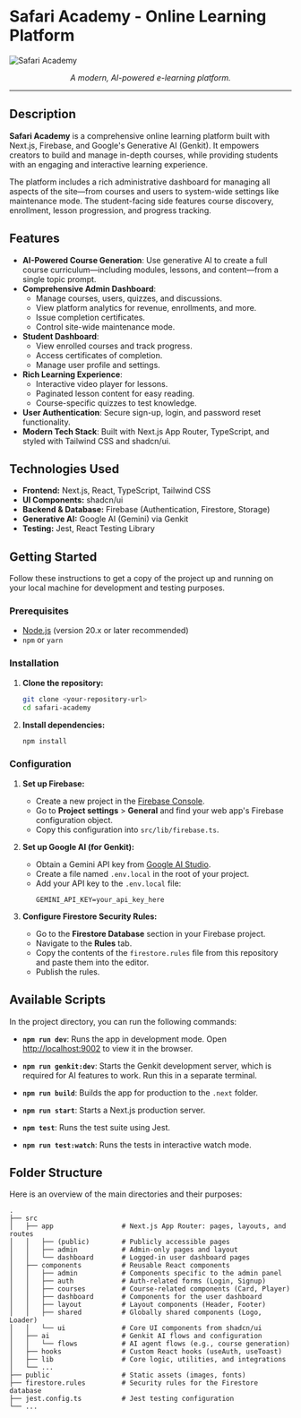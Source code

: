 
# Safari Academy - Online Learning Platform

![Safari Academy](https://placehold.co/1200x600)
*<p align="center">A modern, AI-powered e-learning platform.</p>*

---

## Description

**Safari Academy** is a comprehensive online learning platform built with Next.js, Firebase, and Google's Generative AI (Genkit). It empowers creators to build and manage in-depth courses, while providing students with an engaging and interactive learning experience.

The platform includes a rich administrative dashboard for managing all aspects of the site—from courses and users to system-wide settings like maintenance mode. The student-facing side features course discovery, enrollment, lesson progression, and progress tracking.

## Features

- **AI-Powered Course Generation**: Use generative AI to create a full course curriculum—including modules, lessons, and content—from a single topic prompt.
- **Comprehensive Admin Dashboard**:
  - Manage courses, users, quizzes, and discussions.
  - View platform analytics for revenue, enrollments, and more.
  - Issue completion certificates.
  - Control site-wide maintenance mode.
- **Student Dashboard**:
  - View enrolled courses and track progress.
  - Access certificates of completion.
  - Manage user profile and settings.
- **Rich Learning Experience**:
  - Interactive video player for lessons.
  - Paginated lesson content for easy reading.
  - Course-specific quizzes to test knowledge.
- **User Authentication**: Secure sign-up, login, and password reset functionality.
- **Modern Tech Stack**: Built with Next.js App Router, TypeScript, and styled with Tailwind CSS and shadcn/ui.

## Technologies Used

- **Frontend:** Next.js, React, TypeScript, Tailwind CSS
- **UI Components:** shadcn/ui
- **Backend & Database:** Firebase (Authentication, Firestore, Storage)
- **Generative AI:** Google AI (Gemini) via Genkit
- **Testing:** Jest, React Testing Library

## Getting Started

Follow these instructions to get a copy of the project up and running on your local machine for development and testing purposes.

### Prerequisites

- [Node.js](https://nodejs.org/) (version 20.x or later recommended)
- `npm` or `yarn`

### Installation

1.  **Clone the repository:**
    ```bash
    git clone <your-repository-url>
    cd safari-academy
    ```

2.  **Install dependencies:**
    ```bash
    npm install
    ```

### Configuration

1.  **Set up Firebase:**
    - Create a new project in the [Firebase Console](https://console.firebase.google.com/).
    - Go to **Project settings** > **General** and find your web app's Firebase configuration object.
    - Copy this configuration into `src/lib/firebase.ts`.

2.  **Set up Google AI (for Genkit):**
    - Obtain a Gemini API key from [Google AI Studio](https://aistudio.google.com/app/apikey).
    - Create a file named `.env.local` in the root of your project.
    - Add your API key to the `.env.local` file:
      ```env
      GEMINI_API_KEY=your_api_key_here
      ```

3.  **Configure Firestore Security Rules:**
    - Go to the **Firestore Database** section in your Firebase project.
    - Navigate to the **Rules** tab.
    - Copy the contents of the `firestore.rules` file from this repository and paste them into the editor.
    - Publish the rules.

## Available Scripts

In the project directory, you can run the following commands:

-   **`npm run dev`**: Runs the app in development mode. Open [http://localhost:9002](http://localhost:9002) to view it in the browser.

-   **`npm run genkit:dev`**: Starts the Genkit development server, which is required for AI features to work. Run this in a separate terminal.

-   **`npm run build`**: Builds the app for production to the `.next` folder.

-   **`npm run start`**: Starts a Next.js production server.

-   **`npm test`**: Runs the test suite using Jest.

-   **`npm run test:watch`**: Runs the tests in interactive watch mode.

## Folder Structure

Here is an overview of the main directories and their purposes:

```
.
├── src
│   ├── app                 # Next.js App Router: pages, layouts, and routes
│   │   ├── (public)        # Publicly accessible pages
│   │   ├── admin           # Admin-only pages and layout
│   │   └── dashboard       # Logged-in user dashboard pages
│   ├── components          # Reusable React components
│   │   ├── admin           # Components specific to the admin panel
│   │   ├── auth            # Auth-related forms (Login, Signup)
│   │   ├── courses         # Course-related components (Card, Player)
│   │   ├── dashboard       # Components for the user dashboard
│   │   ├── layout          # Layout components (Header, Footer)
│   │   ├── shared          # Globally shared components (Logo, Loader)
│   │   └── ui              # Core UI components from shadcn/ui
│   ├── ai                  # Genkit AI flows and configuration
│   │   └── flows           # AI agent flows (e.g., course generation)
│   ├── hooks               # Custom React hooks (useAuth, useToast)
│   ├── lib                 # Core logic, utilities, and integrations
│   └── ...
├── public                  # Static assets (images, fonts)
├── firestore.rules         # Security rules for the Firestore database
├── jest.config.ts          # Jest testing configuration
└── ...
```
